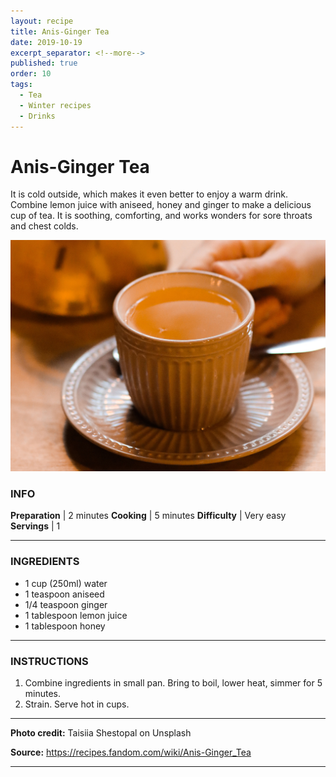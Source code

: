 ```yaml
---
layout: recipe
title: Anis-Ginger Tea
date: 2019-10-19
excerpt_separator: <!--more-->
published: true
order: 10
tags:
  - Tea
  - Winter recipes
  - Drinks
---
```


# Anis-Ginger Tea

It is cold outside, which makes it even better to enjoy a warm drink. Combine lemon juice with aniseed, honey and ginger to make a delicious cup of tea. It is soothing, comforting, and works wonders for sore throats and chest colds.

<!--more-->

[![Tea](/_uploads/tea.jpg)](/_uploads/tea.jpg)


### INFO

**Preparation** | 2 minutes
**Cooking**     | 5 minutes
**Difficulty**       | Very easy
**Servings**         | 1

<hr>

### INGREDIENTS

- 1 cup (250ml) water
- 1 teaspoon aniseed
- 1/4 teaspoon ginger
- 1 tablespoon lemon juice
- 1 tablespoon honey

<hr>

### INSTRUCTIONS

1. Combine ingredients in small pan. Bring to boil, lower heat, simmer for 5 minutes.
2. Strain. Serve hot in cups.

<hr>

**Photo credit:** Taisiia Shestopal on Unsplash

**Source:** https://recipes.fandom.com/wiki/Anis-Ginger_Tea

<hr>

